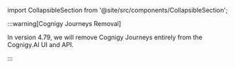 import CollapsibleSection from '@site/src/components/CollapsibleSection';

:::warning[Cognigy Journeys Removal]

  In version 4.79, we will remove Cognigy Journeys entirely from the Cognigy.AI UI and API. 

:::

